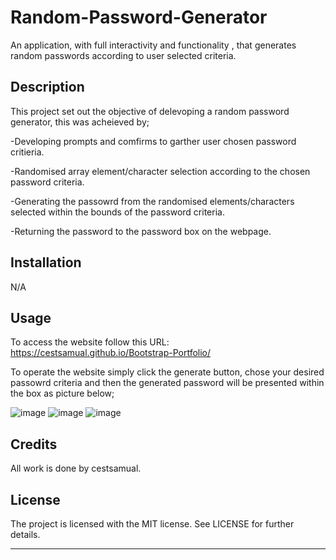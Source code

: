 # Random-Password-Generator
An application, with full interactivity and functionality , that generates random passwords according to user selected criteria.

## Description

This project set out the objective of delevoping a random password generator, this was acheieved by;

-Developing prompts and comfirms to garther user chosen password critieria.

-Randomised array element/character selection according to the chosen password criteria.

-Generating the passowrd from the randomised elements/characters selected within the bounds of the password criteria.

-Returning the password to the password box on the webpage.

## Installation

N/A

## Usage

To access the website follow this URL: https://cestsamual.github.io/Bootstrap-Portfolio/

To operate the website simply click the generate button, chose your desired passowrd criteria and then the generated password will be presented within the box as picture below; 

![image](https://github.com/CestSamual/Console-Finances/assets/148571604/7810f374-7ed1-4eeb-8eaa-7fdbdafb49c0)
![image](https://github.com/CestSamual/Console-Finances/assets/148571604/5d6b899d-3231-48cd-87a1-b64bd958b1bf)
![image](https://github.com/CestSamual/Console-Finances/assets/148571604/0e8da324-a4b6-4171-a947-a53303e9a0d1)
## Credits

All work is done by cestsamual.

## License

The project is licensed with the MIT license. See LICENSE for further details.

---
